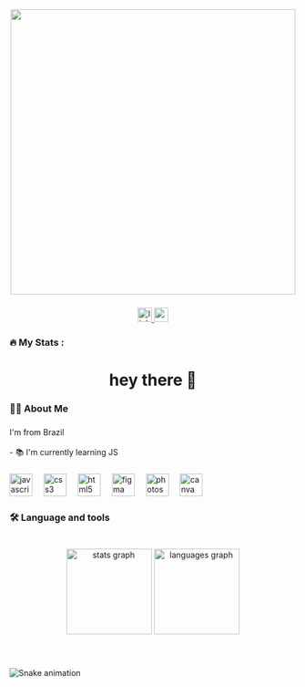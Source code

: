 <div align="center">
  <img height="500" src="https://www.bing.com/th/id/OGC.8cc9e208ab9d543efc401b01db8bf83e?pid=1.7&rurl=https%3a%2f%2fgifs.eco.br%2fwp-content%2fuploads%2f2022%2f06%2fgifs-do-thomas-shelby-16.gif&ehk=Ql28i6NxRw9dNLF6i%2bi3Io8qxO3wLNWkWg9tXtd4ykM%3d"  />
</div>

###

<div align="center">
  <a href="www.linkedin.com/in/yan-nunes-1510882a5" target="_blank">
    <img src="https://img.shields.io/static/v1?message=LinkedIn&logo=linkedin&label=&color=0077B5&logoColor=white&labelColor=&style=for-the-badge" height="25" alt="linkedin logo"  />
  </a>
  <img src="https://img.shields.io/static/v1?message=Gmail&logo=gmail&label=&color=D14836&logoColor=white&labelColor=&style=for-the-badge" height="25" alt="gmail logo"  />
</div>

###

<h3 align="left">🔥   My Stats :</h3>

###

<h1 align="center">hey there 👋</h1>

###

<h3 align="left">👩‍💻  About Me</h3>

###

<p align="left">I'm from  Brazil<br><br>- 📚 I'm currently learning JS</p>

###

<div align="left">
  <img src="https://cdn.jsdelivr.net/gh/devicons/devicon/icons/javascript/javascript-original.svg" height="40" alt="javascript logo"  />
  <img width="12" />
  <img src="https://cdn.jsdelivr.net/gh/devicons/devicon/icons/css3/css3-original.svg" height="40" alt="css3 logo"  />
  <img width="12" />
  <img src="https://cdn.jsdelivr.net/gh/devicons/devicon/icons/html5/html5-original.svg" height="40" alt="html5 logo"  />
  <img width="12" />
  <img src="https://cdn.jsdelivr.net/gh/devicons/devicon/icons/figma/figma-original.svg" height="40" alt="figma logo"  />
  <img width="12" />
  <img src="https://cdn.jsdelivr.net/gh/devicons/devicon/icons/photoshop/photoshop-plain.svg" height="40" alt="photoshop logo"  />
  <img width="12" />
  <img src="https://cdn.jsdelivr.net/gh/devicons/devicon/icons/canva/canva-original.svg" height="40" alt="canva logo"  />
</div>

###

<h3 align="left">🛠 Language and tools</h3>

###

<h1 align="center"></h1>

###

<div align="center">
  <img src="https://github-readme-stats.vercel.app/api?username=yan-nunes&hide_title=false&hide_rank=false&show_icons=true&include_all_commits=true&count_private=true&disable_animations=false&theme=dracula&locale=en&hide_border=false&order=1" height="150" alt="stats graph"  />
  <img src="https://github-readme-stats.vercel.app/api/top-langs?username=yan-nunes&locale=en&hide_title=false&layout=compact&card_width=320&langs_count=5&theme=dracula&hide_border=false&order=2" height="150" alt="languages graph"  />
</div>

###

<h1 align="center"></h1>

###

<br clear="both">

<img src="https://raw.githubusercontent.com/yan-nunes/yan-nunes/output/snake.svg" alt="Snake animation" />

###
